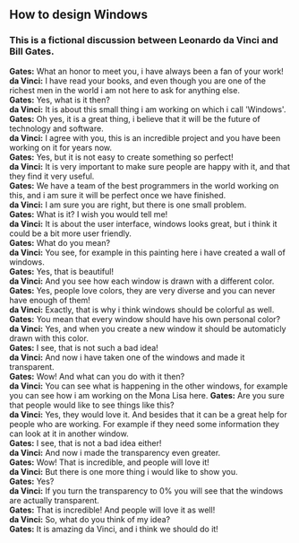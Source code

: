 ## How to design Windows
### This is a fictional discussion between Leonardo da Vinci and Bill Gates.
**Gates:** What an honor to meet you, i have always been a fan of your work!  
**da Vinci:** I have read your books, and even though you are one of the richest men in the world i am not here to ask for anything else.  
**Gates:** Yes, what is it then?  
**da Vinci:** It is about this small thing i am working on which i call 'Windows'.  
**Gates:** Oh yes, it is a great thing, i believe that it will be the future of technology and software.  
**da Vinci:** I agree with you, this is an incredible project and you have been working on it for years now.  
**Gates:** Yes, but it is not easy to create something so perfect!  
**da Vinci:** It is very important to make sure people are happy with it, and that they find it very useful.  
**Gates:** We have a team of the best programmers in the world working on this, and i am sure it will be perfect once we have finished.  
**da Vinci:** I am sure you are right, but there is one small problem.  
**Gates:** What is it? I wish you would tell me!  
**da Vinci:** It is about the user interface, windows looks great, but i think it could be a bit more user friendly.  
**Gates:** What do you mean?  
**da Vinci:** You see, for example in this painting here i have created a wall of windows.  
**Gates:** Yes, that is beautiful!  
**da Vinci:** And you see how each window is drawn with a different color.  
**Gates:** Yes, people love colors, they are very diverse and you can never have enough of them!  
**da Vinci:** Exactly, that is why i think windows should be colorful as well.  
**Gates:** You mean that every window should have his own personal color?  
**da Vinci:** Yes, and when you create a new window it should be automaticly drawn with this color.  
**Gates:** I see, that is not such a bad idea!  
**da Vinci:** And now i have taken one of the windows and made it transparent.  
**Gates:** Wow! And what can you do with it then?  
**da Vinci:** You can see what is happening in the other windows, for example you can see how i am working on the Mona Lisa here.
**Gates:** Are you sure that people would like to see things like this?  
**da Vinci:** Yes, they would love it. And besides that it can be a great help for people who are working. For example if they need some information they can look at it in another window.  
**Gates:** I see, that is not a bad idea either!  
**da Vinci:** And now i made the transparency even greater.  
**Gates:** Wow! That is incredible, and people will love it!  
**da Vinci:** But there is one more thing i would like to show you.  
**Gates:** Yes?  
**da Vinci:** If you turn the transparency to 0% you will see that the windows are actually transparent.  
**Gates:** That is incredible! And people will love it as well!  
**da Vinci:** So, what do you think of my idea?  
**Gates:** It is amazing da Vinci, and i think we should do it!